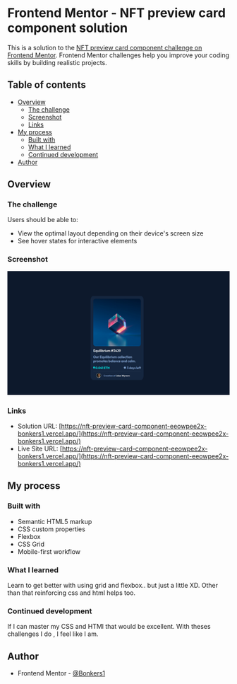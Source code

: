 # Frontend Mentor - NFT preview card component solution

This is a solution to the [NFT preview card component challenge on Frontend Mentor](https://www.frontendmentor.io/challenges/nft-preview-card-component-SbdUL_w0U). Frontend Mentor challenges help you improve your coding skills by building realistic projects.

## Table of contents

- [Overview](#overview)
  - [The challenge](#the-challenge)
  - [Screenshot](#screenshot)
  - [Links](#links)
- [My process](#my-process)
  - [Built with](#built-with)
  - [What I learned](#what-i-learned)
  - [Continued development](#continued-development)
- [Author](#author)

## Overview

### The challenge

Users should be able to:

- View the optimal layout depending on their device's screen size
- See hover states for interactive elements

### Screenshot

![](./Screenshot%20from%202023-03-11%2020-13-49.png)

### Links

- Solution URL: [https://nft-preview-card-component-eeowpee2x-bonkers1.vercel.app/](https://nft-preview-card-component-eeowpee2x-bonkers1.vercel.app/)
- Live Site URL: [https://nft-preview-card-component-eeowpee2x-bonkers1.vercel.app/](https://nft-preview-card-component-eeowpee2x-bonkers1.vercel.app/)

## My process

### Built with

- Semantic HTML5 markup
- CSS custom properties
- Flexbox
- CSS Grid
- Mobile-first workflow

### What I learned

Learn to get better with using grid and flexbox.. but just a little XD. Other than that reinforcing css and html helps too.

### Continued development

If I can master my CSS and HTMl that would be excellent. With theses challenges I do , I feel like I am.

## Author

- Frontend Mentor - [@Bonkers1](https://www.frontendmentor.io/profile/Bonkers1)
